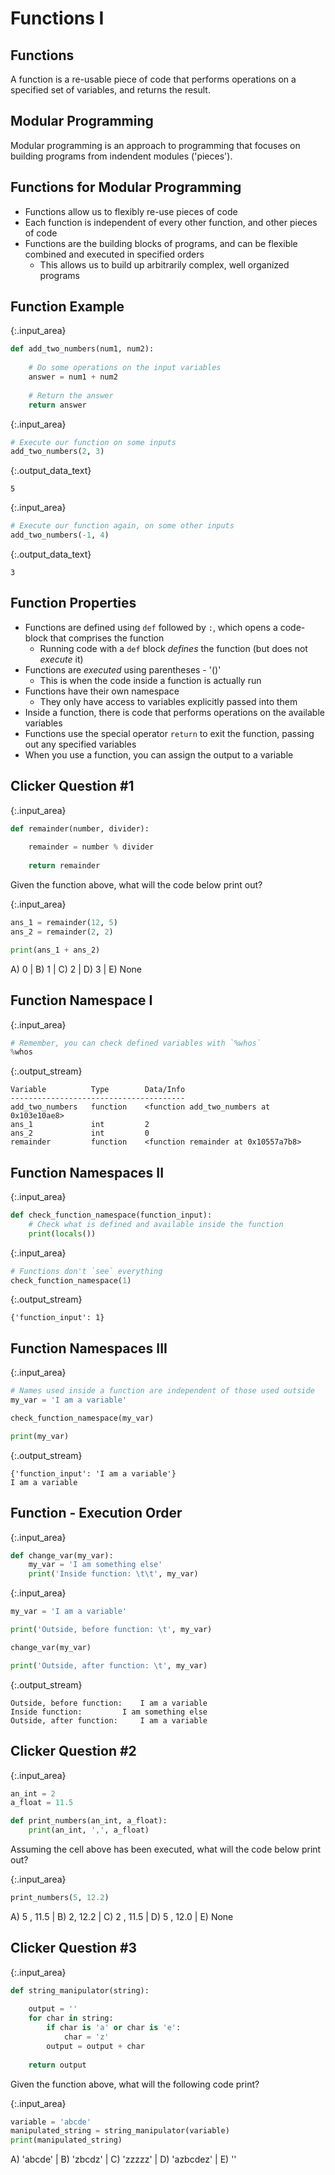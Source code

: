 
# Functions I

## Functions

<div class="alert alert-success">
A function is a re-usable piece of code that performs operations on a specified set of variables, and returns the result.
</div>

## Modular Programming

<div class="alert alert-success">
Modular programming is an approach to programming that focuses on building programs from indendent modules ('pieces'). 
</div>

## Functions for Modular Programming

- Functions allow us to flexibly re-use pieces of code
- Each function is independent of every other function, and other pieces of code
- Functions are the building blocks of programs, and can be flexible combined and executed in specified orders
    - This allows us to build up arbitrarily complex, well organized programs

## Function Example



{:.input_area}
```python
def add_two_numbers(num1, num2):
    
    # Do some operations on the input variables
    answer = num1 + num2
    
    # Return the answer
    return answer
```




{:.input_area}
```python
# Execute our function on some inputs
add_two_numbers(2, 3)
```





{:.output_data_text}
```
5
```





{:.input_area}
```python
# Execute our function again, on some other inputs
add_two_numbers(-1, 4)
```





{:.output_data_text}
```
3
```



## Function Properties

- Functions are defined using `def` followed by `:`, which opens a code-block that comprises the function
    - Running code with a `def` block *defines* the function (but does not *execute* it)
- Functions are *executed* using parentheses - '()'
    - This is when the code inside a function is actually run
- Functions have their own namespace
    - They only have access to variables explicitly passed into them
- Inside a function, there is code that performs operations on the available variables
- Functions use the special operator `return` to exit the function, passing out any specified variables
- When you use a function, you can assign the output to a variable

## Clicker Question #1



{:.input_area}
```python
def remainder(number, divider):
    
    remainder = number % divider
    
    return remainder
```


Given the function above, what will the code below print out?



{:.input_area}
```python
ans_1 = remainder(12, 5)
ans_2 = remainder(2, 2)

print(ans_1 + ans_2)
```


A) 0 | B) 1 | C) 2 | D) 3 | E) None

## Function Namespace I



{:.input_area}
```python
# Remember, you can check defined variables with `%whos`
%whos
```


{:.output_stream}
```
Variable          Type        Data/Info
---------------------------------------
add_two_numbers   function    <function add_two_numbers at 0x103e10ae8>
ans_1             int         2
ans_2             int         0
remainder         function    <function remainder at 0x10557a7b8>

```

## Function Namespaces II



{:.input_area}
```python
def check_function_namespace(function_input):
    # Check what is defined and available inside the function
    print(locals())
```




{:.input_area}
```python
# Functions don't `see` everything
check_function_namespace(1)
```


{:.output_stream}
```
{'function_input': 1}

```

## Function Namespaces III



{:.input_area}
```python
# Names used inside a function are independent of those used outside
my_var = 'I am a variable'

check_function_namespace(my_var)

print(my_var)
```


{:.output_stream}
```
{'function_input': 'I am a variable'}
I am a variable

```

## Function - Execution Order



{:.input_area}
```python
def change_var(my_var):
    my_var = 'I am something else'
    print('Inside function: \t\t', my_var)
```




{:.input_area}
```python
my_var = 'I am a variable'

print('Outside, before function: \t', my_var)

change_var(my_var)

print('Outside, after function: \t', my_var)
```


{:.output_stream}
```
Outside, before function: 	 I am a variable
Inside function: 		 I am something else
Outside, after function: 	 I am a variable

```

## Clicker Question #2



{:.input_area}
```python
an_int = 2
a_float = 11.5

def print_numbers(an_int, a_float):
    print(an_int, ',', a_float)
```


Assuming the cell above has been executed, what will the code below print out?



{:.input_area}
```python
print_numbers(5, 12.2)
```


A) 5 , 11.5 | B) 2, 12.2 | C) 2 , 11.5 | D) 5 , 12.0 | E) None

## Clicker Question #3



{:.input_area}
```python
def string_manipulator(string):
    
    output = ''
    for char in string:
        if char is 'a' or char is 'e':
            char = 'z'
        output = output + char
    
    return output
```


Given the function above, what will the following code print?



{:.input_area}
```python
variable = 'abcde'
manipulated_string = string_manipulator(variable)
print(manipulated_string)
```


A) 'abcde' | B) 'zbcdz' | C) 'zzzzz' | D) 'azbcdez' | E) ''
